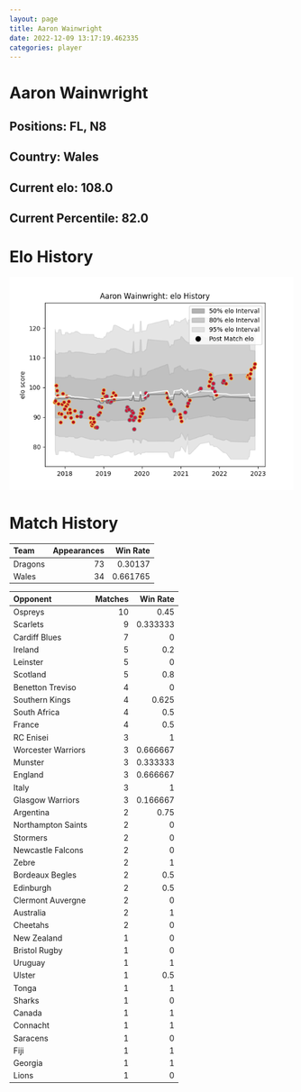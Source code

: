 ```yaml
---  
layout: page  
title: Aaron Wainwright  
date: 2022-12-09 13:17:19.462335  
categories: player  
---
```

# Aaron Wainwright

## Positions: FL, N8

## Country: Wales

## Current elo: 108.0

## Current Percentile: 82.0

# Elo History


![elo history](history_AaronWainwright.png)
# Match History


| Team    |   Appearances |   Win Rate |
|:--------|--------------:|-----------:|
| Dragons |            73 |   0.30137  |
| Wales   |            34 |   0.661765 |

| Opponent           |   Matches |   Win Rate |
|:-------------------|----------:|-----------:|
| Ospreys            |        10 |   0.45     |
| Scarlets           |         9 |   0.333333 |
| Cardiff Blues      |         7 |   0        |
| Ireland            |         5 |   0.2      |
| Leinster           |         5 |   0        |
| Scotland           |         5 |   0.8      |
| Benetton Treviso   |         4 |   0        |
| Southern Kings     |         4 |   0.625    |
| South Africa       |         4 |   0.5      |
| France             |         4 |   0.5      |
| RC Enisei          |         3 |   1        |
| Worcester Warriors |         3 |   0.666667 |
| Munster            |         3 |   0.333333 |
| England            |         3 |   0.666667 |
| Italy              |         3 |   1        |
| Glasgow Warriors   |         3 |   0.166667 |
| Argentina          |         2 |   0.75     |
| Northampton Saints |         2 |   0        |
| Stormers           |         2 |   0        |
| Newcastle Falcons  |         2 |   0        |
| Zebre              |         2 |   1        |
| Bordeaux Begles    |         2 |   0.5      |
| Edinburgh          |         2 |   0.5      |
| Clermont Auvergne  |         2 |   0        |
| Australia          |         2 |   1        |
| Cheetahs           |         2 |   0        |
| New Zealand        |         1 |   0        |
| Bristol Rugby      |         1 |   0        |
| Uruguay            |         1 |   1        |
| Ulster             |         1 |   0.5      |
| Tonga              |         1 |   1        |
| Sharks             |         1 |   0        |
| Canada             |         1 |   1        |
| Connacht           |         1 |   1        |
| Saracens           |         1 |   0        |
| Fiji               |         1 |   1        |
| Georgia            |         1 |   1        |
| Lions              |         1 |   0        |